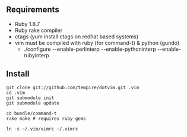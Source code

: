 ## Requirements
- Ruby 1.8.7
- Ruby rake compiler
- ctags (yum install ctags on redhat based systems)
- vim must be compiled with ruby (for command-t) & python (gundo)
  - ./configure --enable-perlinterp --enable-pythoninterp --enable-rubyinterp


## Install

    git clone git://github.com/tempire/dotvim.git .vim
    cd .vim
    git submodule init
    git submodule update

    cd bundle/command-t
    rake make # requires ruby gems

    ln -s ~/.vim/vimrc ~/.vimrc
